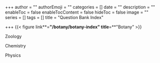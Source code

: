 +++
author = ""
authorEmoji = ""
categories = []
date = ""
description = ""
enableToc = false
enableTocContent = false
hideToc = false
image = ""
series = []
tags = []
title = "Question Bank Index"

+++
{{< figure link**=**"/botany/botany-index" title**=**"Botany" >}}

Zoology

Chemistry

Physics